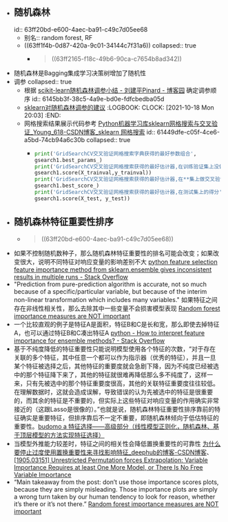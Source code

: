 - ## 随机森林
  id:: 63ff20bd-e600-4aec-ba91-c49c7d05ee68
	- 别名:: random forest, RF
	- ((63ff1f4b-0d87-420a-9c01-34144c7f31a6))
	  collapsed:: true
		- > ((63ff2165-f18c-49b6-90ca-c7654b8ad342))
- 随机森林是Bagging集成学习决策树增加了随机性
- 调参
  collapsed:: true
	- 根据 [scikit-learn随机森林调参小结 - 刘建平Pinard - 博客园](https://www.cnblogs.com/pinard/p/6160412.html) 确定调参顺序
	  id:: 6145bb3f-38c5-4a9e-bd0e-fdfcbedba05d
	- [sklearn对随机森林调参的建议](https://hyp.is/9wB_zjAKEeyiJKcPx5SlzQ/scikit-learn.org/stable/modules/ensemble.html)
	  :LOGBOOK:
	  CLOCK: [2021-10-18 Mon 20:03]
	  :END:
	- 网格搜索结果展示代码参考 [Python机器学习库sklearn网格搜索与交叉验证_Young_618-CSDN博客_sklearn 网格搜索](https://blog.csdn.net/cymy001/article/details/78578665)
	  id:: 61449dfe-c05f-4ce6-a5bd-74cb94a6c30b
	  collapsed:: true
		- ``` python
		  print('GridSearchCV交叉验证网格搜索字典获得的最好参数组合',
		  gsearch1.best_params_)
		  print('GridSearchCV交叉验证网格搜索获得的最好估计器,在训练验证集上没做交叉验证的得分',
		  gsearch1.score(X_trainval,y_trainval))
		  print('GridSearchCV交叉验证网格搜索获得的最好估计器,在**集上做交叉验证的平均得分',
		  gsearch1.best_score_)
		  print('GridSearchCV交叉验证网格搜索获得的最好估计器,在测试集上的得分',
		  gsearch1.score(X_test, y_test))
		  
		  ```
- ## 随机森林特征重要性排序
	- > ((63ff20bd-e600-4aec-ba91-c49c7d05ee68))
- 如果不控制随机数种子，那么随机森林特征重要性的排名可能会改变；如果改变很大，说明不同特征对响应变量的影响差别不大 [python feature selection feature importance method from sklearn.ensemble gives inconsistent results in multiple runs - Stack Overflow](https://stackoverflow.com/questions/57664705/python-feature-selection-feature-importance-method-from-sklearn-ensemble-gives-i)
- "Prediction from pure-prediction algorithm is accurate, not so much because of a specific/particular variable, but because of the interim non-linear transformation which includes many variables." 如果特征之间存在非线性相关性，那么去除其中一些变量不会损害模型表现 [Random forest importance measures are NOT important](https://eranraviv.com/random-forest-importance-measures-are-not-important/)
- 一个比较直观的例子是特征A是面积，特征B和C是长和宽，那么即使去掉特征A，也可以通过特征B和C凑出特征A [python - How to interpret feature importance for ensemble methods? - Stack Overflow](https://stackoverflow.com/questions/43637662/how-to-interpret-feature-importance-for-ensemble-methods)
- 基于不纯度降低的特征重要性只能说明模型使用各个特征的次数，“对于存在关联的多个特征，其中任意一个都可以作为指示器（优秀的特征），并且一旦某个特征被选择之后，其他特征的重要度就会急剧下降，因为不纯度已经被选中的那个特征降下来了，其他的特征就很难再降低那么多不纯度了，这样一来，只有先被选中的那个特征重要度很高，其他的关联特征重要度往往较低。在理解数据时，这就会造成误解，导致错误的认为先被选中的特征是很重要的，而其余的特征是不重要的，但实际上这些特征对响应变量的作用确实非常接近的（这跟Lasso是很像的）。”也就是说，随机森林特征重要性排序靠前的特征确实是重要特征，但排序靠后不一定不重要，即随机森林倾向于低估特征的重要性。[budomo a 特征选择——高级部分（线性模型正则化，随机森林、基于顶层模型的方法实现特征选择）](https://zhuanlan.zhihu.com/p/141704199)
- 当模型外推能力较差时，特征之间的相关性会降低置换重要性的可靠性 [为什么要停止过度使用置换重要性来寻找影响特征_deephub的博客-CSDN博客](https://blog.csdn.net/deephub/article/details/107971941?ops_request_misc=%257B%2522request%255Fid%2522%253A%2522167092444016782427446147%2522%252C%2522scm%2522%253A%252220140713.130102334.pc%255Fall.%2522%257D&request_id=167092444016782427446147&biz_id=0&utm_medium=distribute.pc_search_result.none-task-blog-2~all~first_rank_ecpm_v1~rank_v31_ecpm-10-107971941-null-null.142^v68^control,201^v4^add_ask,213^v2^t3_esquery_v2&utm_term=%E7%BD%AE%E6%8D%A2%E7%89%B9%E5%BE%81%E9%87%8D%E8%A6%81%E6%80%A7&spm=1018.2226.3001.4187)、[[1905.03151] Unrestricted Permutation forces Extrapolation: Variable Importance Requires at least One More Model, or There Is No Free Variable Importance](https://arxiv.org/abs/1905.03151)
- “Main takeaway from the post: don’t use those importance scores plots, because they are simply misleading. Those importance plots are simply a wrong turn taken by our human tendency to look for reason, whether it’s there or it’s not there.” [Random forest importance measures are NOT important](https://eranraviv.com/random-forest-importance-measures-are-not-important/)
